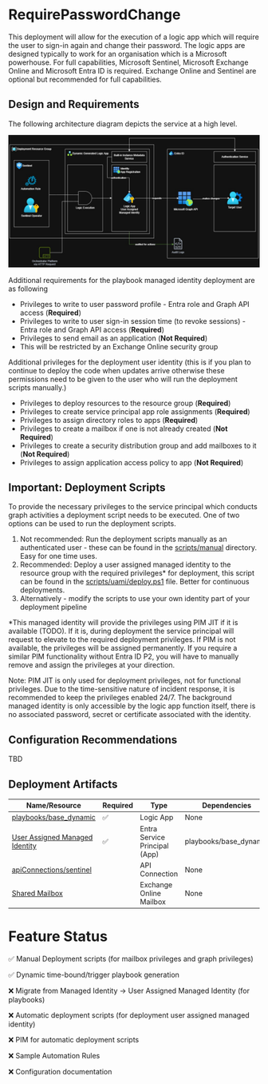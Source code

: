 # RequirePasswordChange
This deployment will allow for the execution of a logic app which will require the user to sign-in again and change their password. The logic apps are designed typically to work for an organisation which is a Microsoft powerhouse. For full capabilities, Microsoft Sentinel, Microsoft Exchange Online and Microsoft Entra ID is required. Exchange Online and Sentinel are optional but recommended for full capabilities.

## Design and Requirements
The following architecture diagram depicts the service at a high level.

![Architecture Diagram](../Image%20Resources/architecture%20diagram.jpg?raw=true)

Additional requirements for the playbook managed identity deployment are as following
* Privileges to write to user password profile - Entra role and Graph API access (**Required**)
* Privileges to write to user sign-in session time (to revoke sessions) - Entra role and Graph API access (**Required**)
* Privileges to send email as an application (**Not Required**)
 * This will be restricted by an Exchange Online security group

Additional privileges for the deployment user identity (this is if you plan to continue to deploy the code when updates arrive otherwise these permissions need to be given to the user who will run the deployment scripts manually.)
* Privileges to deploy resources to the resource group (**Required**)
* Privileges to create service principal app role assignments (**Required**)
* Privileges to assign directory roles to apps (**Required**)
* Privileges to create a mailbox if one is not already created (**Not Required**)
* Privileges to create a security distribution group and add mailboxes to it (**Not Required**)
* Privileges to assign application access policy to app  (**Not Required**)

## Important: Deployment Scripts
To provide the necessary privileges to the service principal which conducts graph activities a deployment script needs to be executed. One of two options can be used to run the deployment scripts.
1. Not recommended: Run the deployment scripts manually as an authenticated user - these can be found in the [scripts/manual](scripts/manual) directory. Easy for one time uses.
2. Recommended: Deploy a user assigned managed identity to the resource group with the required privileges* for deployment, this script can be found in the [scripts/uami/deploy.ps1](scripts/uami/deploy.ps1) file. Better for continuous deployments.
3. Alternatively - modify the scripts to use your own identity part of your deployment pipeline

*This managed identity will provide the privileges using PIM JIT if it is available (TODO). If it is, during deployment the service principal will request to elevate to the required deployment privileges. If PIM is not available, the privileges will be assigned permanently. If you require a similar PIM functionality without Entra ID P2, you will have to manually remove and assign the privileges at your direction.

Note: PIM JIT is only used for deployment privileges, not for functional privileges. Due to the time-sensitive nature of incident response, it is recommended to keep the privileges enabled 24/7. The background managed identity is only accessible by the logic app function itself, there is no associated password, secret or certificate associated with the identity. 

## Configuration Recommendations
TBD

## Deployment Artifacts
| Name/Resource                                                              | Required           | Type                          | Dependencies |
| -------------------------------------------------------------------------- | ------------------ | ----------------------------- | ------------ |
| [playbooks/base_dynamic](playbooks/base_dynamic.bicep)                     | :white_check_mark: | Logic App                     | None         |
| [User Assigned Managed Identity](scripts/entra_privileges.bicep)           | :white_check_mark: | Entra Service Principal (App) | playbooks/base_dynamic |
| [apiConnections/sentinel](apiConnections/sentinel.bicep)                   |                    | API Connection                | None         |
| [Shared Mailbox](scripts/mailbox_setup.bicep)                              |                    | Exchange Online Mailbox       | None         |

# Feature Status

:white_check_mark: Manual Deployment scripts (for mailbox privileges and graph privileges)

:white_check_mark: Dynamic time-bound/trigger playbook generation

:x: Migrate from Managed Identity -> User Assigned Managed Identity (for playbooks)

:x: Automatic deployment scripts (for deployment user assigned managed identity)

:x: PIM for automatic deployment scripts

:x: Sample Automation Rules

:x: Configuration documentation
